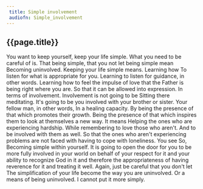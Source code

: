 ```yaml
---
 title: Simple involvement
 audiofn: Simple_involvement
---
```


## {{page.title}}

You want to keep yourself, keep your life simple. What you need to be
careful of is. That being simple, that you not let being simple mean
Becoming uninvolved. Keeping your life simple means. Learning how To
listen for what is appropriate for you. Learning to listen for guidance,
in other words. Learning how to feel the impulse of love that the Father
is being right where you are. So that it can be allowed into expression.
In terms of involvement. Involvement is not going to be Sitting there
meditating. It's going to be you involved with your brother or sister.
Your fellow man, in other words, In a healing capacity. By being the
presence of that which promotes their growth. Being the presence of that
which inspires them to look at themselves a new way. It means Helping
the ones who are experiencing hardship. While remembering to love those
who aren't. And to be involved with them as well. So that the ones who
aren't experiencing problems are not faced with having to cope with
loneliness. You see So, Becoming simple within yourself. It is going to
open the door for you to be more fully involved in your world on behalf
of your respect for it and your ability to recognize God in it and
therefore the appropriateness of having reverence for it and treating it
well. Again, just be careful that you don't let The simplification of
your life become the way you are uninvolved. Or a means of being
uninvolved. I cannot put it more simply.


